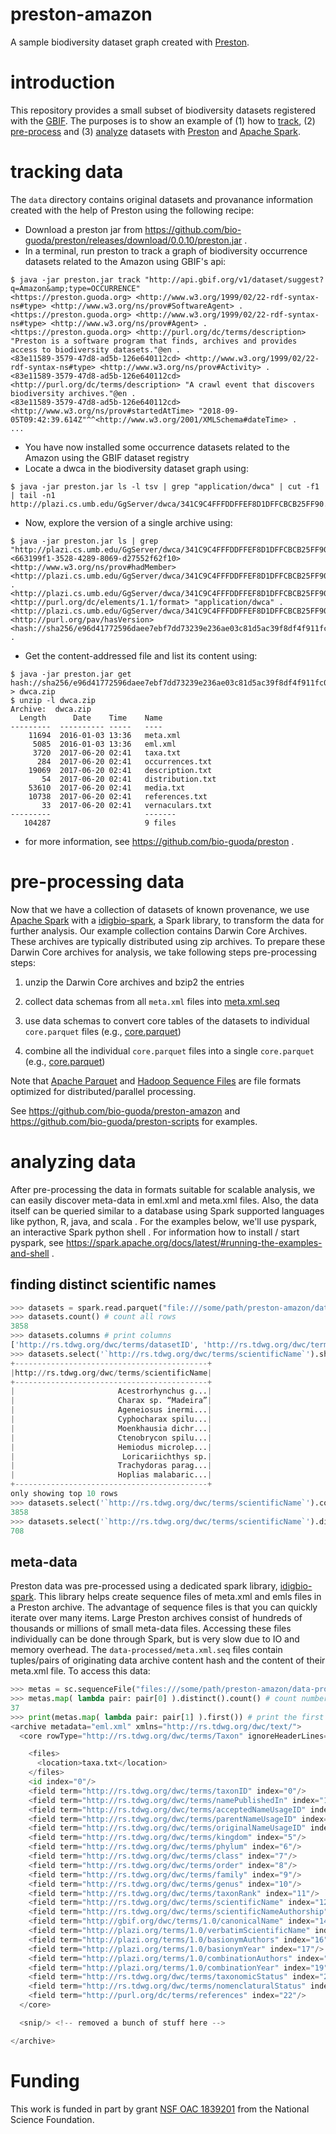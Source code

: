 # preston-amazon
A sample biodiversity dataset graph created with [Preston](https://github.com/bio-guoda/preston).

# introduction
This repository provides a small subset of biodiversity datasets registered with the [GBIF](https://gbif.org). The purposes is to show an example of (1) how to [track](#tracking-data), (2) [pre-process](#pre-processing-data) and (3) [analyze](#analyzing-data) datasets with [Preston](https://preston.guoda.bio) and [Apache Spark](https://spark.apache.org). 


# tracking data

The ```data``` directory contains original datasets and provanance information created with the help of Preston using the following recipe:

* Download a preston jar from https://github.com/bio-guoda/preston/releases/download/0.0.10/preston.jar .
* In a terminal, run preston to track a graph of biodiversity occurrence datasets related to the Amazon using GBIF's api:

```console
$ java -jar preston.jar track "http://api.gbif.org/v1/dataset/suggest?q=Amazon&amp;type=OCCURRENCE"
<https://preston.guoda.org> <http://www.w3.org/1999/02/22-rdf-syntax-ns#type> <http://www.w3.org/ns/prov#SoftwareAgent> .
<https://preston.guoda.org> <http://www.w3.org/1999/02/22-rdf-syntax-ns#type> <http://www.w3.org/ns/prov#Agent> .
<https://preston.guoda.org> <http://purl.org/dc/terms/description> "Preston is a software program that finds, archives and provides access to biodiversity datasets."@en .
<83e11589-3579-47d8-ad5b-126e640112cd> <http://www.w3.org/1999/02/22-rdf-syntax-ns#type> <http://www.w3.org/ns/prov#Activity> .
<83e11589-3579-47d8-ad5b-126e640112cd> <http://purl.org/dc/terms/description> "A crawl event that discovers biodiversity archives."@en .
<83e11589-3579-47d8-ad5b-126e640112cd> <http://www.w3.org/ns/prov#startedAtTime> "2018-09-05T09:42:39.614Z"^^<http://www.w3.org/2001/XMLSchema#dateTime> .
...
```

* You have now installed some occurrence datasets related to the Amazon using the GBIF dataset registry
* Locate a dwca in the biodiversity dataset graph using:

```console 
$ java -jar preston.jar ls -l tsv | grep "application/dwca" | cut -f1 | tail -n1
http://plazi.cs.umb.edu/GgServer/dwca/341C9C4FFFDDFFEF8D1DFFCBCB25FF90.zip
```

* Now, explore the version of a single archive using:

```console
$ java -jar preston.jar ls | grep "http://plazi.cs.umb.edu/GgServer/dwca/341C9C4FFFDDFFEF8D1DFFCBCB25FF90.zip"
<663199f1-3528-4289-8069-d27552f62f10> <http://www.w3.org/ns/prov#hadMember> <http://plazi.cs.umb.edu/GgServer/dwca/341C9C4FFFDDFFEF8D1DFFCBCB25FF90.zip> .
<http://plazi.cs.umb.edu/GgServer/dwca/341C9C4FFFDDFFEF8D1DFFCBCB25FF90.zip> <http://purl.org/dc/elements/1.1/format> "application/dwca" .
<http://plazi.cs.umb.edu/GgServer/dwca/341C9C4FFFDDFFEF8D1DFFCBCB25FF90.zip> <http://purl.org/pav/hasVersion> <hash://sha256/e96d41772596daee7ebf7dd73239e236ae03c81d5ac39f8df4f911fc08776e98> .
```

* Get the content-addressed file and list its content using:

```console
$ java -jar preston.jar get hash://sha256/e96d41772596daee7ebf7dd73239e236ae03c81d5ac39f8df4f911fc08776e98 > dwca.zip
$ unzip -l dwca.zip
Archive:  dwca.zip
  Length      Date    Time    Name
---------  ---------- -----   ----
    11694  2016-01-03 13:36   meta.xml
     5085  2016-01-03 13:36   eml.xml
     3720  2017-06-20 02:41   taxa.txt
      284  2017-06-20 02:41   occurrences.txt
    19069  2017-06-20 02:41   description.txt
       54  2017-06-20 02:41   distribution.txt
    53610  2017-06-20 02:41   media.txt
    10738  2017-06-20 02:41   references.txt
       33  2017-06-20 02:41   vernaculars.txt
---------                     -------
   104287                     9 files
```

* for more information, see https://github.com/bio-guoda/preston .

# pre-processing data

Now that we have a collection of datasets of known provenance, we use [Apache Spark](https://apache.spark.org) with a [idigbio-spark](https://github.com/bio-guoda/idigbio-spark), a Spark library, to transform the data for further analysis. Our example collection contains Darwin Core Archives. These archives are typically distributed using zip archives. To prepare these Darwin Core archives for analysis, we take following steps pre-processing steps:  

1. unzip the Darwin Core archives and bzip2 the entries

2. collect data schemas from all ```meta.xml``` files into [meta.xml.seq](./data-processed/meta.xml.seq)

3. use data schemas to convert core tables of the datasets to individual ```core.parquet``` files (e.g., [core.parquet](./data-processed/22/0f/220f6dd60ceba458c9b942e205675773d336ab3b0227e3fc04e7c854c85811ad/core.parquet))

4. combine all the individual ```core.parquet``` files into a single ```core.parquet``` (e.g., [core.parquet](./core.parquet)) 

Note that [Apache Parquet](https://parquet.apache.org) and [Hadoop Sequence Files](https://wiki.apache.org/hadoop/SequenceFile) are file formats optimized for distributed/parallel processing. 

See https://github.com/bio-guoda/preston-amazon and https://github.com/bio-guoda/preston-scripts for examples.  

# analyzing data

After pre-processing the data in formats suitable for scalable analysis, we can easily discover meta-data in eml.xml and meta.xml files. Also, the data itself can be queried similar to a database using Spark supported languages like python, R, java, and scala . For the examples below, we'll use pyspark, an interactive Spark python shell . For information how to install / start pyspark, see https://spark.apache.org/docs/latest/#running-the-examples-and-shell . 

## finding distinct scientific names


```python
>>> datasets = spark.read.parquet("file:///some/path/preston-amazon/data-processed/core.parquet") # load aggregate data
>>> datasets.count() # count all rows
3858
>>> datasets.columns # print columns
['http://rs.tdwg.org/dwc/terms/datasetID', 'http://rs.tdwg.org/dwc/terms/specificEpithet', 'http://rs.tdwg.org/dwc/terms/order', 'http://rs.tdwg.org/dwc/terms/taxonID', 'http://rs.tdwg.org/dwc/terms/country', 'http://plazi.org/terms/1.0/basionymYear', 'http://gbif.org/dwc/terms/1.0/canonicalName', 'undefined0', 'http://rs.tdwg.org/dwc/terms/basisOfRecord', 'http://plazi.org/terms/1.0/combinationYear', 'http://plazi.org/terms/1.0/basionymAuthors', 'http://rs.tdwg.org/dwc/terms/scientificName', 'http://rs.tdwg.org/dwc/terms/decimalLatitude', 'http://rs.tdwg.org/dwc/terms/eventDate', 'http://rs.tdwg.org/dwc/terms/waterBody', 'http://rs.tdwg.org/dwc/terms/acceptedNameUsageID', 'http://rs.tdwg.org/dwc/terms/locationID', 'http://rs.tdwg.org/dwc/terms/taxonRank', 'http://rs.tdwg.org/dwc/terms/institutionCode', 'http://rs.tdwg.org/dwc/terms/phylum', 'http://purl.org/dc/terms/references', 'http://rs.tdwg.org/dwc/terms/originalNameUsageID', 'http://rs.tdwg.org/dwc/terms/individualCount', 'http://rs.tdwg.org/dwc/terms/kingdom', 'http://rs.tdwg.org/dwc/terms/year', 'http://rs.tdwg.org/dwc/terms/eventID', 'http://rs.tdwg.org/dwc/terms/identificationQualifier', 'http://rs.tdwg.org/dwc/terms/namePublishedIn', 'http://rs.tdwg.org/dwc/terms/scientificNameAuthorship', 'http://rs.tdwg.org/dwc/terms/taxonomicStatus', 'http://rs.tdwg.org/dwc/terms/decimalLongitude', 'http://rs.tdwg.org/dwc/terms/locality', 'http://rs.tdwg.org/dwc/terms/parentNameUsageID', 'http://rs.tdwg.org/dwc/terms/catalogNumber', 'http://rs.tdwg.org/dwc/terms/collectionCode', 'http://plazi.org/terms/1.0/combinationAuthors', 'http://purl.org/dc/terms/license', 'http://purl.org/dc/terms/bibliographicCitation', 'http://purl.org/dc/terms/accessRights', 'http://rs.tdwg.org/dwc/terms/family', 'http://rs.tdwg.org/dwc/terms/dynamicProperties', 'http://plazi.org/terms/1.0/verbatimScientificName', 'http://rs.tdwg.org/dwc/terms/eventRemarks', 'http://rs.tdwg.org/dwc/terms/class', 'http://rs.tdwg.org/dwc/terms/occurrenceID', 'http://rs.tdwg.org/dwc/terms/nomenclaturalStatus', 'http://rs.tdwg.org/dwc/terms/genus', 'http://purl.org/dc/terms/rightsHolder', 'http://www.w3.org/ns/prov#wasDerivedFrom']
>>> datasets.select('`http://rs.tdwg.org/dwc/terms/scientificName`').show(10) # show top 10 scientific names
+-------------------------------------------+
|http://rs.tdwg.org/dwc/terms/scientificName|
+-------------------------------------------+
|                       Acestrorhynchus g...|
|                       Charax sp. “Madeira”|
|                       Ageneiosus inermi...|
|                       Cyphocharax spilu...|
|                       Moenkhausia dichr...|
|                       Ctenobrycon spilu...|
|                       Hemiodus microlep...|
|                        Loricariichthys sp.|
|                       Trachydoras parag...|
|                       Hoplias malabaric...|
+-------------------------------------------+
only showing top 10 rows
>>> datasets.select('`http://rs.tdwg.org/dwc/terms/scientificName`').count()
3858
>>> datasets.select('`http://rs.tdwg.org/dwc/terms/scientificName`').distinct().count()
708
```

## meta-data

Preston data was pre-processed using a dedicated spark library, [idigbio-spark](https://github.com/bio-guoda/idigbio-spark). This library helps create sequence files of meta.xml and emls files in a Preston archive. The advantage of sequence files is that you can quickly iterate over many items. Large Preston archives consist of hundreds of thousands or millions of small meta-data files. Accessing these files individually can be done through Spark, but is very slow due to IO and memory overhead. The ```data-processed/meta.xml.seq``` files contain tuples/pairs of originating data archive content hash and the content of their meta.xml file. To access this data:

```python
>>> metas = sc.sequenceFile("files:///some/path/preston-amazon/data-processed/meta.xml.seq") # create the meta.xml RDD with (hash, xml string) tuples
>>> metas.map( lambda pair: pair[0] ).distinct().count() # count number of unique archive content hashes
37
>>> print(metas.map( lambda pair: pair[1] ).first()) # print the first meta.xml file
<archive metadata="eml.xml" xmlns="http://rs.tdwg.org/dwc/text/">
  <core rowType="http://rs.tdwg.org/dwc/terms/Taxon" ignoreHeaderLines="1" fieldsEnclosedBy="" linesTerminatedBy="\n" fieldsTerminatedBy="\t" encoding="UTF-8">

    <files>
      <location>taxa.txt</location>
    </files>
    <id index="0"/>
    <field term="http://rs.tdwg.org/dwc/terms/taxonID" index="0"/>
    <field term="http://rs.tdwg.org/dwc/terms/namePublishedIn" index="1"/>
    <field term="http://rs.tdwg.org/dwc/terms/acceptedNameUsageID" index="2"/>
    <field term="http://rs.tdwg.org/dwc/terms/parentNameUsageID" index="3"/>
    <field term="http://rs.tdwg.org/dwc/terms/originalNameUsageID" index="4"/>
    <field term="http://rs.tdwg.org/dwc/terms/kingdom" index="5"/>
    <field term="http://rs.tdwg.org/dwc/terms/phylum" index="6"/>
    <field term="http://rs.tdwg.org/dwc/terms/class" index="7"/>
    <field term="http://rs.tdwg.org/dwc/terms/order" index="8"/>
    <field term="http://rs.tdwg.org/dwc/terms/family" index="9"/>
    <field term="http://rs.tdwg.org/dwc/terms/genus" index="10"/>
    <field term="http://rs.tdwg.org/dwc/terms/taxonRank" index="11"/>
    <field term="http://rs.tdwg.org/dwc/terms/scientificName" index="12"/>
    <field term="http://rs.tdwg.org/dwc/terms/scientificNameAuthorship" index="13"/>
    <field term="http://gbif.org/dwc/terms/1.0/canonicalName" index="14"/>
    <field term="http://plazi.org/terms/1.0/verbatimScientificName" index="15"/>
    <field term="http://plazi.org/terms/1.0/basionymAuthors" index="16"/>
    <field term="http://plazi.org/terms/1.0/basionymYear" index="17"/>
    <field term="http://plazi.org/terms/1.0/combinationAuthors" index="18"/>
    <field term="http://plazi.org/terms/1.0/combinationYear" index="19"/>
    <field term="http://rs.tdwg.org/dwc/terms/taxonomicStatus" index="20"/>
    <field term="http://rs.tdwg.org/dwc/terms/nomenclaturalStatus" index="21"/>
    <field term="http://purl.org/dc/terms/references" index="22"/>
  </core>

  <snip/> <!-- removed a bunch of stuff here -->

</archive>

```

# Funding 

This work is funded in part by grant [NSF OAC 1839201](https://www.nsf.gov/awardsearch/showAward?AWD_ID=1839201&HistoricalAwards=false) from the National Science Foundation.
